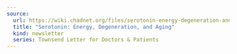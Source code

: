 ```yaml
---
source:
  url: https://wiki.chadnet.org/files/serotonin-energy-degeneration-and-aging.pdf
  title: "Serotonin: Energy, Degeneration, and Aging"
  kind: newsletter
  series: Townsend Letter for Doctors & Patients
---
```

